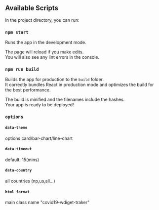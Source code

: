 

## Available Scripts

In the project directory, you can run:

### `npm start`

Runs the app in the development mode.

The page will reload if you make edits.<br />
You will also see any lint errors in the console.


### `npm run build`

Builds the app for production to the `build` folder.<br />
It correctly bundles React in production mode and optimizes the build for the best performance.

The build is minified and the filenames include the hashes.<br />
Your app is ready to be deployed!

### `options`

#### `data-theme`

options
card/bar-chart/line-chart

#### `data-timeout`

default: 15(mins)

#### `data-country`

all countries
(np,us,all...)

#### `html format`

main class name "covid19-wdiget-traker"

<div class="covid19-wdiget-traker" data-theme="card" data-timeout="100" data-country="global"></div>

